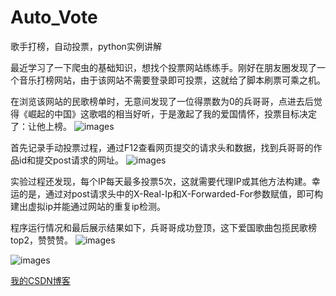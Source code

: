 # Auto_Vote
歌手打榜，自动投票，python实例讲解

最近学习了一下爬虫的基础知识，想找个投票网站练练手。刚好在朋友圈发现了一个音乐打榜网站，由于该网站不需要登录即可投票，这就给了脚本刷票可乘之机。<br>

在浏览该网站的民歌榜单时，无意间发现了一位得票数为0的兵哥哥，点进去后觉得《崛起的中国》这歌唱的相当好听，于是激起了我的爱国情怀，投票目标决定了：让他上榜。
![images](https://github.com/jinxiwang/Auto_Vote/blob/master/images/111.png)

首先记录手动投票过程，通过F12查看网页提交的请求头和数据，找到兵哥哥的作品id和提交post请求的网址。
![images](https://github.com/jinxiwang/Auto_Vote/blob/master/images/222.png)

实验过程还发现，每个IP每天最多投票5次，这就需要代理IP或其他方法构建。幸运的是，通过对post请求头中的X-Real-Ip和X-Forwarded-For参数赋值，即可构建出虚拟ip并能通过网站的重复ip检测。

程序运行情况和最后展示结果如下，兵哥哥成功登顶，这下爱国歌曲包揽民歌榜top2，赞赞赞。
![images](https://github.com/jinxiwang/Auto_Vote/blob/master/images/333.PNG)

![images](https://github.com/jinxiwang/Auto_Vote/blob/master/images/444.png)

[我的CSDN博客](https://blog.csdn.net/wangjinxile/article/details/105183383)

